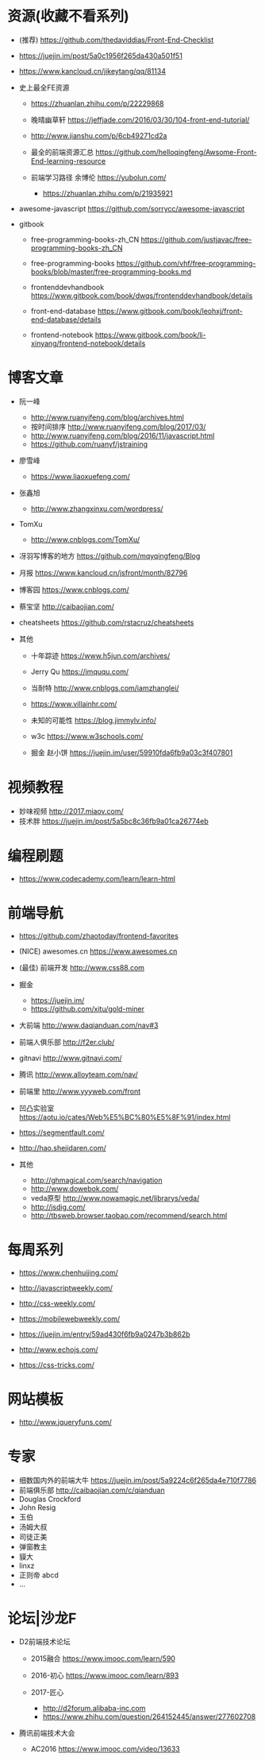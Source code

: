 # 资源(收藏不看系列)

- (推荐) <https://github.com/thedaviddias/Front-End-Checklist>
- <https://juejin.im/post/5a0c1956f265da430a501f51>
- <https://www.kancloud.cn/jikeytang/qq/81134>
- 史上最全FE资源

  - <https://zhuanlan.zhihu.com/p/22229868>
  - 晚晴幽草轩 <https://jeffjade.com/2016/03/30/104-front-end-tutorial/>
  - <http://www.jianshu.com/p/6cb49271cd2a>
  - 最全的前端资源汇总 <https://github.com/helloqingfeng/Awsome-Front-End-learning-resource>
  - 前端学习路径 余博伦 <https://yubolun.com/>

    - <https://zhuanlan.zhihu.com/p/21935921>

- awesome-javascript <https://github.com/sorrycc/awesome-javascript>

- gitbook

  - free-programming-books-zh_CN <https://github.com/justjavac/free-programming-books-zh_CN>
  - free-programming-books <https://github.com/vhf/free-programming-books/blob/master/free-programming-books.md>

  - frontenddevhandbook <https://www.gitbook.com/book/dwqs/frontenddevhandbook/details>

  - front-end-database <https://www.gitbook.com/book/leohxj/front-end-database/details>

  - frontend-notebook <https://www.gitbook.com/book/li-xinyang/frontend-notebook/details>

# 博客文章

- 阮一峰

  - <http://www.ruanyifeng.com/blog/archives.html>
  - 按时间排序 <http://www.ruanyifeng.com/blog/2017/03/>
  - <http://www.ruanyifeng.com/blog/2016/11/javascript.html>
  - <https://github.com/ruanyf/jstraining>

- 廖雪峰

  - <https://www.liaoxuefeng.com/>

- 张鑫旭

  - <http://www.zhangxinxu.com/wordpress/>

- TomXu

  - <http://www.cnblogs.com/TomXu/>

- 冴羽写博客的地方 <https://github.com/mqyqingfeng/Blog>

- 月报 <https://www.kancloud.cn/jsfront/month/82796>

- 博客园 <https://www.cnblogs.com/>

- 蔡宝坚 <http://caibaojian.com/>

- cheatsheets <https://github.com/rstacruz/cheatsheets>

- 其他

  - 十年踪迹 <https://www.h5jun.com/archives/>

  - Jerry Qu <https://imququ.com/>

  - 当耐特 <http://www.cnblogs.com/iamzhanglei/>

  - <https://www.villainhr.com/>

  - 未知的可能性 <https://blog.jimmylv.info/>

  - w3c <https://www.w3schools.com/>

  - 掘金 赵小饼 <https://juejin.im/user/59910fda6fb9a03c3f407801>

# 视频教程

- 妙味视频 <http://2017.miaov.com/>
- 技术胖 <https://juejin.im/post/5a5bc8c36fb9a01ca26774eb>

# 编程刷题

- <https://www.codecademy.com/learn/learn-html>

# 前端导航

- <https://github.com/zhaotoday/frontend-favorites>
- (NICE) awesomes.cn <https://www.awesomes.cn>
- (最佳) 前端开发 <http://www.css88.com>

- 掘金

  - <https://juejin.im/>
  - <https://github.com/xitu/gold-miner>

- 大前端 <http://www.daqianduan.com/nav#3>

- 前端人俱乐部 <http://f2er.club/>

- gitnavi <http://www.gitnavi.com/>

- 腾讯 <http://www.alloyteam.com/nav/>

- 前端里 <http://www.yyyweb.com/front>

- 凹凸实验室 <https://aotu.io/cates/Web%E5%BC%80%E5%8F%91/index.html>

- <https://segmentfault.com/>

- <http://hao.shejidaren.com/>

- 其他

  - <http://ghmagical.com/search/navigation>
  - <http://www.dowebok.com/>
  - veda原型 <http://www.nowamagic.net/librarys/veda/>
  - <http://jsdig.com/>
  - <http://tbsweb.browser.taobao.com/recommend/search.html>

# 每周系列

- <https://www.chenhuijing.com/>
- <http://javascriptweekly.com/>
- <http://css-weekly.com/>
- <https://mobilewebweekly.com/>
- <https://juejin.im/entry/59ad430f6fb9a0247b3b862b>

- <http://www.echojs.com/>

- <https://css-tricks.com/>

# 网站模板

- <http://www.jqueryfuns.com/>

# 专家

- 细数国内外的前端大牛 <https://juejin.im/post/5a9224c6f265da4e710f7786>
- 前端俱乐部 <http://caibaojian.com/c/qianduan>
- Douglas Crockford
- John Resig
- 玉伯
- 汤姆大叔
- 司徒正美
- 弹窗教主
- 貘大
- linxz
- 正则帝 abcd
- ...

# 论坛|沙龙F

- D2前端技术论坛

  - 2015融合 <https://www.imooc.com/learn/590>
  - 2016-初心 <https://www.imooc.com/learn/893>
  - 2017-匠心

    - <http://d2forum.alibaba-inc.com>
    - <https://www.zhihu.com/question/264152445/answer/277602708>

- 腾讯前端技术大会

  - AC2016 <https://www.imooc.com/video/13633>

